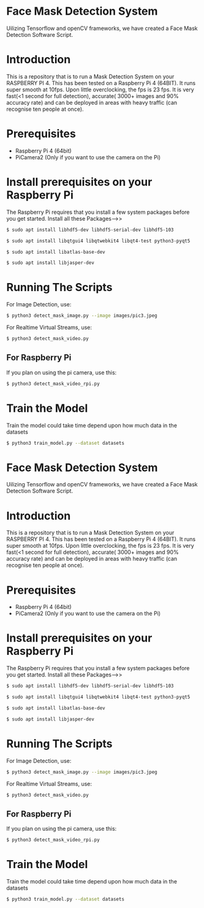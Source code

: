 # Face Mask Detection System

Uilizing Tensorflow and openCV frameworks, we have created a Face Mask Detection Software Script.

# Introduction

This is a repository that is to run a Mask Detection System on your RASPBERRY PI 4. This has been tested on a Raspberry Pi 4 (64BIT). It runs super smooth at 10fps. Upon little overclocking, the fps is 23 fps. It is very fast(<1 second for full detection), accurate( 3000+ images and 90% accuracy rate) and can be deployed in areas with heavy traffic (can recognise ten people at once).

# Prerequisites
- Raspberry Pi 4 (64bit)
- PiCamera2 (Only if you want to use the camera on the Pi)


# Install prerequisites on your Raspberry Pi

The Raspberry Pi requires that you install a few system packages before you get started. Install all these Packages-->>


```bash
$ sudo apt install libhdf5-dev libhdf5-serial-dev libhdf5-103

$ sudo apt install libqtgui4 libqtwebkit4 libqt4-test python3-pyqt5

$ sudo apt install libatlas-base-dev

$ sudo apt install libjasper-dev
```

# Running The Scripts

For Image Detection, use:

```bash
$ python3 detect_mask_image.py --image images/pic3.jpeg
```

For Realtime Virtual Streams, use:

```bash
$ python3 detect_mask_video.py 
```

## For Raspberry Pi

If you plan on using the pi camera, use this:

```bash
$ python3 detect_mask_video_rpi.py
```

# Train the Model 

Train the model could take time depend upon how much data in the datasets

```bash
$ python3 train_model.py --dataset datasets
```

# Face Mask Detection System

Uilizing Tensorflow and openCV frameworks, we have created a Face Mask Detection Software Script.

# Introduction

This is a repository that is to run a Mask Detection System on your RASPBERRY PI 4. This has been tested on a Raspberry Pi 4 (64BIT). It runs super smooth at 10fps. Upon little overclocking, the fps is 23 fps. It is very fast(<1 second for full detection), accurate( 3000+ images and 90% accuracy rate) and can be deployed in areas with heavy traffic (can recognise ten people at once).

# Prerequisites
- Raspberry Pi 4 (64bit)
- PiCamera2 (Only if you want to use the camera on the Pi)


# Install prerequisites on your Raspberry Pi

The Raspberry Pi requires that you install a few system packages before you get started. Install all these Packages-->>


```bash
$ sudo apt install libhdf5-dev libhdf5-serial-dev libhdf5-103

$ sudo apt install libqtgui4 libqtwebkit4 libqt4-test python3-pyqt5

$ sudo apt install libatlas-base-dev

$ sudo apt install libjasper-dev
```

# Running The Scripts

For Image Detection, use:

```bash
$ python3 detect_mask_image.py --image images/pic3.jpeg
```

For Realtime Virtual Streams, use:

```bash
$ python3 detect_mask_video.py 
```

## For Raspberry Pi

If you plan on using the pi camera, use this:

```bash
$ python3 detect_mask_video_rpi.py
```

# Train the Model 

Train the model could take time depend upon how much data in the datasets

```bash
$ python3 train_model.py --dataset datasets
```